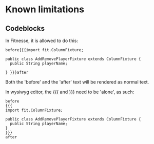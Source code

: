 # Known limitations

## Codeblocks 

In Fitnesse, it is allowed to do this:

	before{{{import fit.ColumnFixture;

	public class AddRemovePlayerFixture extends ColumnFixture {
	  public String playerName;
	  
	} }}}after
	
Both the 'before' and the 'after' text will be rendered as normal text.

In wysiwyg editor, the {{{ and }}} need to be 'alone', as such:

	before
	{{{
	import fit.ColumnFixture;

	public class AddRemovePlayerFixture extends ColumnFixture {
	  public String playerName;
	} 
	}}}
	after